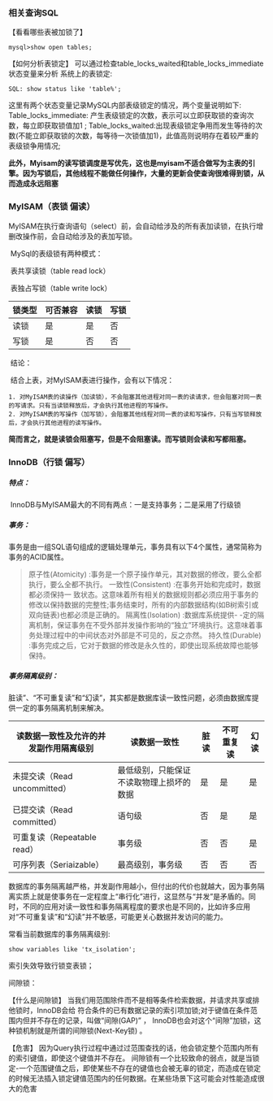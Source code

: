 ### 相关查询SQL

【看看哪些表被加锁了】

```mysql
mysql>show open tables;
```

【如何分析表锁定】
可以通过检查table_locks_waited和table_locks_immediate状态变量来分析 系统上的表锁定: 

```mysql
SQL: show status like 'table%';
```

这里有两个状态变量记录MySQL内部表级锁定的情况，两个变量说明如下:
	Table_locks_immediate: 产生表级锁定的次数，表示可以立即获取锁的查询次数，每立即获取锁值加1 ;
	Table_locks_waited:出现表级锁定争用而发生等待的次数(不能立即获取锁的次数，每等待一次锁值加1)，此值高则说明存在着较严重的表级锁争用情况;

**此外，Myisam的读写锁调度是写优先，这也是myisam不适合做写为主表的引擎。因为写锁后，其他线程不能做任何操作，大量的更新会使查询很难得到锁，从而造成永远阻塞**

### MyISAM（表锁 偏读）

​	MyISAM在执行查询语句（select）前，会自动给涉及的所有表加读锁，在执行增删改操作前，会自动给涉及的表加写锁。

​	MySql的表级锁有两种模式：

​			表共享读锁（table read lock）

​			表独占写锁（table write lock）

| 锁类型 | 可否兼容 | 读锁 | 写锁 |
| ------ | -------- | ---- | ---- |
| 读锁   | 是       | 是   | 否   |
| 写锁   | 是       | 否   | 否   |

​	结论：

​	结合上表，对MyISAM表进行操作，会有以下情况：

	1. 对MyISAM表的读操作（加读锁），不会阻塞其他进程对同一表的读请求，但会阻塞对同一表的写请求。只有当读锁释放后，才会执行其他进程的写操作。
 	2. 对MyISAM表的写操作（加写锁），会阻塞其他线程对同一表的读和写操作，只有当写锁释放后，才会执行其他进程的读写操作。

**简而言之，就是读锁会阻塞写，但是不会阻塞读。而写锁则会读和写都阻塞。**

### InnoDB（行锁 偏写）

##### 特点：

​		InnoDB与MyISAM最大的不同有两点：一是支持事务；二是采用了行级锁

##### 事务：

​		事务是由一组SQL语句组成的逻辑处理单元，事务具有以下4个属性，通常简称为事务的ACID属性。

> 原子性(Atomicity) :事务是一个原子操作单元，其对数据的修改，要么全都执行，要么全都不执行。
> 一致性(Consistent) :在事务开始和完成时，数据都必须保持一 致状态。这意味着所有相关的数据规则都必须应用于事务的修改以保持数据的完整性;事务结束时，所有的内部数据结构(如B树索引或双向链表)也都必须是正确的。
> 隔离性(Isolation) :数据库系统提供- -定的隔离机制，保证事务在不受外部并发操作影响的“独立”环境执行。这意味着事务处理过程中的中间状态对外部是不可见的，反之亦然。
> 持久性(Durable) :事务完成之后，它对于数据的修改是永久性的，即使出现系统故障也能够保持。

##### 事务隔离级别：

脏读”、“不可重复读”和“幻读”，其实都是数据库读一致性问题，必须由数据库提供一定的事务隔离机制来解决。

| 读数据一致性及允许的并发副作用隔离级别 | 读数据一致性                             | 脏读 | 不可重复读 | 幻读 |
| -------------------------------------- | ---------------------------------------- | ---- | ---------- | ---- |
| 未提交读（Read uncommitted）           | 最低级别，只能保证不读取物理上损坏的数据 | 是   | 是         | 是   |
| 已提交读（Read committed）             | 语句级                                   | 否   | 是         | 是   |
| 可重复读（Repeatable read）            | 事务级                                   | 否   | 否         | 是   |
| 可序列表（Seriaizable）                | 最高级别，事务级                         | 否   | 否         | 否   |

数据库的事务隔离越严格，并发副作用越小，但付出的代价也就越大，因为事务隔离实质上就是使事务在一定程度上“串行化”进行，这显然与“并发”是矛盾的。同时，不同的应用对读一致性和事务隔离程度的要求也是不同的，比如许多应用对“不可重复读”和“幻读”并不敏感，可能更关心数据并发访问的能力。

常看当前数据库的事务隔离级别: 

```mysql
show variables like 'tx_isolation';
```



索引失效导致行锁变表锁；

间隙锁：

【什么是间隙锁】
当我们用范围除件而不是相等条件检索数据，并请求共享或排他锁时，InnoDB会给 符合条件的已有数据记录的索引项加锁;对于键值在条件范围内但并不存在的记录，叫做“间隙(GAP)” ，
InnoDB也会对这个“间隙”加锁，这种锁机制就是所谓的间隙锁(Next-Key锁) 。

【危害】
因为Query执行过程中通过过范围查找的话，他会锁定整个范围内所有的索引键值，即使这个键值并不存在。
间隙锁有一个比较致命的弱点，就是当锁定-一个范围键值之后，即使某些不存在的键值也会被无辜的锁定，而造成在锁定的时候无法插入锁定键值范围内的任何数据。在某些场景下这可能会对性能造成很大的危害